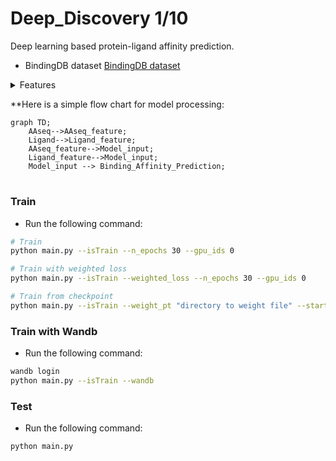 # Deep_Discovery 1/10
 Deep learning based protein-ligand affinity prediction.
 * BindingDB dataset [BindingDB dataset](https://www.bindingdb.org/rwd/bind/chemsearch/marvin/Download.jsp)

<details>

<summary>Features</summary>

1. Training Deepdiscovery model, weighted_loss (main.py)
2. Wandb logging
3. web <-> server inference (inference.py, host.py)
4. preprocessed bindingDB test dataset (datasets/classification_binding_DB_test_0.1)
5. Parsing 3D structure of AAseq and Ligands (utils/structure_parser.py)

</details>

**Here is a simple flow chart for model processing:

```mermaid
graph TD;
    AAseq-->AAseq_feature;
    Ligand-->Ligand_feature;
    AAseq_feature-->Model_input;
    Ligand_feature-->Model_input;
    Model_input --> Binding_Affinity_Prediction;
```
# 
### Train
- Run the following command:
```bash
# Train
python main.py --isTrain --n_epochs 30 --gpu_ids 0

# Train with weighted loss
python main.py --isTrain --weighted_loss --n_epochs 30 --gpu_ids 0

# Train from checkpoint
python main.py --isTrain --weight_pt "directory to weight file" --start_epoch "epoch to continue" --n_epochs 30 --gpu_ids 0

```

### Train with Wandb

- Run the following command:
```bash
wandb login
python main.py --isTrain --wandb
```

### Test

- Run the following command:
```bash
python main.py
```


